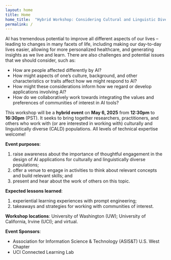 ```yaml
---
layout: home
title: Home
home_title:  "Hybrid Workshop: Considering Cultural and Linguistic Diversity in AI Applications"
permalink: /
---
```


AI has tremendous potential to improve all different aspects of our lives – leading to changes in many facets of life, including making our day-to-day lives easier, allowing for  more personalized healthcare, and generating insights as we live and learn. There are also challenges and potential issues that we should consider, such as:

* How are people affected differently by AI?
* How might aspects of one’s culture, background, and other characteristics or traits affect how we might respond to AI?
* How might these considerations inform how we regard or develop applications involving AI?
* How do we collaboratively work towards integrating the values and preferences of communities of interest in AI tools?

This workshop will be a **hybrid event** on **May 6, 2025** from **12:30pm** to **16:30pm** (PST). It seeks to bring together researchers, practitioners, and others who work with (or are interested in working with) culturally and linguistically diverse (CALD) populations. All levels of technical expertise welcome!


**Event purposes**: 
1. raise awareness about the importance of thoughtful engagement in the design of AI applications for culturally and linguistically diverse populations; 
2. offer a venue to engage in activities to think about relevant concepts and build relevant skills; and 
3. present and hear about the work of others on this topic.

**Expected lessons learned**: 
1. experiential learning experiences with prompt engineering;
2. takeaways and strategies for working with communities of interest.

**Workshop locations**: 
University of Washington (UW); University of California, Irvine (UCI); and virtual.

**Event Sponsors**: 
* Association for Information Science & Technology (ASIS&T) U.S. West Chapter
* UCI Connected Learning Lab


